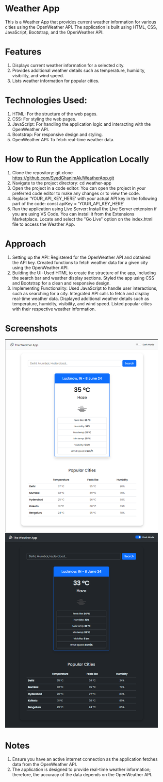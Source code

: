 # Weather App
This is a Weather App that provides current weather information for various cities using the OpenWeather API. The application is built using HTML, CSS, JavaScript, Bootstrap, and the OpenWeather API.

# Features
1. Displays current weather information for a selected city.
2. Provides additional weather details such as temperature, humidity, visibility, and wind speed.
3. Lists weather information for popular cities.

# Technologies Used:
1. HTML: For the structure of the web pages.
2. CSS: For styling the web pages.
3. JavaScript: For handling the application logic and interacting with the OpenWeather API.
4. Bootstrap: For responsive design and styling.
5. OpenWeather API: To fetch real-time weather data.

# How to Run the Application Locally
1. Clone the repository: git clone https://github.com/SyedGhanimAk/WeatherApp.git
2. Navigate to the project directory: cd weather-app
3. Open the project in a code editor: You can open the project in your preferred code editor to make any changes or to view the code.
4. Replace 'YOUR_API_KEY_HERE' with your actual API key in the following part of the code: const apiKey = 'YOUR_API_KEY_HERE'
5. Run the application using Live Server: Install the Live Server extension if you are using VS Code. You can install it from the Extensions Marketplace. Locate and select the "Go Live" option on the index.html file to access the Weather App.

# Approach
1. Setting up the API: Registered for the OpenWeather API and obtained the API key. Created functions to fetch weather data for a given city using the OpenWeather API.
2. Building the UI: Used HTML to create the structure of the app, including the search bar and weather display sections. Styled the app using CSS and Bootstrap for a clean and responsive design.
3. Implementing Functionality: Used JavaScript to handle user interactions, such as searching for a city. Integrated API calls to fetch and display real-time weather data. Displayed additional weather details such as temperature, humidity, visibility, and wind speed. Listed popular cities with their respective weather information.

# Screenshots
![Weather App Screenshot](./Images/Screenshot_WeatherApp.png)
![Weather App Dark Mode SCreenshot](./Images/Screenshot_DarkMode.png)


# Notes

1. Ensure you have an active internet connection as the application fetches data from the OpenWeather API.
2. The application is designed to provide real-time weather information; therefore, the accuracy of the data depends on the OpenWeather API.

